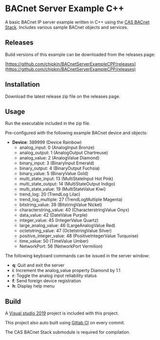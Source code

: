 # BACnet Server Example C++

A basic BACnet IP server example written in C++ using the [CAS BACnet Stack](https://store.chipkin.com/services/stacks/bacnet-stack). Includes various sample 
BACnet objects and services.

## Releases

Build versions of this example can be downloaded from the releases page: 

[https://github.com/chipkin/BACnetServerExampleCPP/releases](https://github.com/chipkin/BACnetServerExampleCPP/releases)

## Installation

Download the latest release zip file on the releases page.

## Usage

Run the executable included in the zip file.

Pre-configured with the following example BACnet device and objects:
- **Device**: 389999 (Device Rainbow)
  - analog_input: 0  (AnalogInput Bronze)
  - analog_output: 1  (AnalogOutput Chartreuse)
  - analog_value: 2  (AnalogValue Diamond)
  - binary_input: 3  (BinaryInput Emerald)
  - binary_output: 4  (BinaryOutput Fuchsia)
  - binary_value: 5  (BinaryValue Gold)
  - multi_state_input: 13  (MultiStateInput Hot Pink)
  - multi_state_output: 14  (MultiStateOutput Indigo)
  - multi_state_value: 19  (MultiStateValue Kiwi)
  - trend_log: 20  (TrendLog Lilac)
  - trend_log_multiple: 27  (TrendLogMultiple Magenta)
  - bitstring_value: 39  (BitstringValue Nickel)
  - characterstring_value: 40  (CharacterstringValue Onyx)
  - data_value: 42  (DateValue Purple)
  - integer_value: 45  (IntegerValue Quartz)
  - large_analog_value: 46  (LargeAnalogValue Red)
  - octetstring_value: 47  (OctetstringValue Silver)
  - positive_integer_value: 48  (PositiveIntegerValue Turquoise)
  - time_value: 50  (TimeValue Umber)
  - NetworkPort: 56  (NetworkPort Vermilion)

The following keyboard commands can be issued in the server window:

* **q**: Quit and exit the server
* **i**: Increment the analog_value property Diamond by 1.1
* **r**: Toggle the analog input reliability status 
* **f**: Send foreign device registration
* **h**: Display help menu

## Build

A [Visual studio 2019](https://visualstudio.microsoft.com/downloads/) project is included with this project.

This project also auto built using [Gitlab CI](https://docs.gitlab.com/ee/ci/) on every commit.

The CAS BACnet Stack submodule is required for compilation.